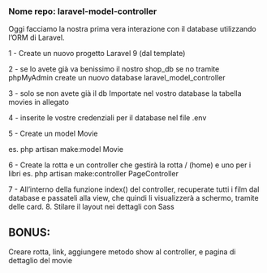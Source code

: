### Nome repo: laravel-model-controller

Oggi facciamo la nostra prima vera interazione con il database utilizzando l’ORM di Laravel.

1 - Create un nuovo progetto Laravel 9 (dal template)

2 - se lo avete già va benissimo il nostro shop_db se no tramite phpMyAdmin create un nuovo database laravel_model_controller

3 - solo se non avete già il db Importate nel vostro database la tabella movies in allegato

4 - inserite le vostre credenziali per il database nel file .env

5 - Create un model Movie

es. php artisan make:model Movie

6 - Create la rotta e un controller che gestirà la rotta / (home) e uno per i libri
es. php artisan make:controller PageController

7 - All’interno della funzione index() del controller, recuperate tutti i film dal database e passateli alla view, che quindi li visualizzerà a schermo, tramite delle card. 8. Stilare il layout nei dettagli con Sass

## BONUS:

Creare rotta, link, aggiungere metodo show al controller, e pagina di dettaglio del movie
